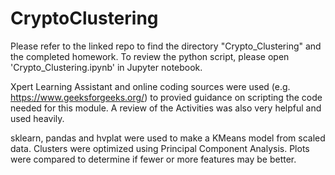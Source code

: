 # CryptoClustering

Please refer to the linked repo to find the directory "Crypto_Clustering" and the completed homework. To review the python script, please open 'Crypto_Clustering.ipynb' in Jupyter notebook. 

Xpert Learning Assistant and online coding sources were used (e.g. https://www.geeksforgeeks.org/) to provied guidance on scripting the code needed for this module. A review of the Activities was also very helpful and used heavily.

sklearn, pandas and hvplat were used to make a KMeans model from scaled data. Clusters were optimized using Principal Component Analysis. Plots were compared to determine if fewer or more features may be better. 